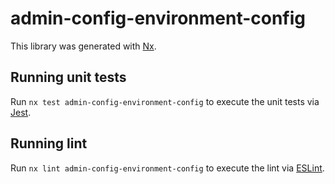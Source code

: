 # admin-config-environment-config

This library was generated with [Nx](https://nx.dev).

## Running unit tests

Run `nx test admin-config-environment-config` to execute the unit tests via [Jest](https://jestjs.io).

## Running lint

Run `nx lint admin-config-environment-config` to execute the lint via [ESLint](https://eslint.org/).
